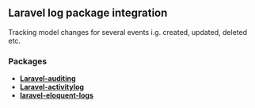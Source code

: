 ## Laravel log package integration

Tracking model changes for several events i.g. created, updated, deleted etc.

### Packages

- **[Laravel-auditing](https://laravel-auditing.com/docs/13.0/introduction)**
- **[Laravel-activitylog](https://spatie.be/docs/laravel-activitylog/v4/installation-and-setup)**
- **[laravel-eloquent-logs](https://github.com/elaborate-code/laravel-eloquent-logs)**
